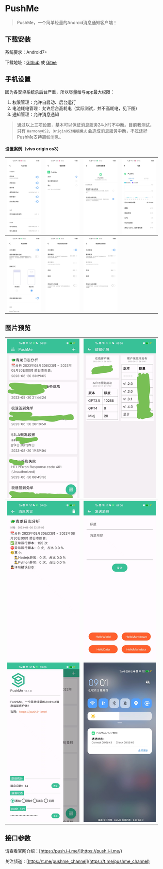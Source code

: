 # PushMe
> PushMe，一个简单轻量的Android消息通知客户端！

## 下载安装

系统要求：Android7+

下载地址：[Github](https://github.com/yafoo/pushme/releases) 或 [Gitee](https://gitee.com/yafu/pushme/releases)

## 手机设置

因为各安卓系统杀后台严重，所以尽量给与app最大权限：

1. 权限管理：允许自启动、后台运行
2. 电池耗电管理：允许后台高耗电（实际测试，并不高耗电，见下图）
3. 通知管理：允许消息通知

> 通过以上三项设置，基本可以保证消息服务24小时不中断。目前我测试，只有 `HarmonyOS2`、`OriginOS3睡眠模式` 会造成消息服务中断，不过还好PushMe支持离线消息。

#### 设置案例（vivo origin os3）

|![image](https://github.com/yafoo/pushme/blob/master/setting/quanxian.jpg)|![image](https://github.com/yafoo/pushme/blob/master/setting/quanxian2.jpg)|![image](https://github.com/yafoo/pushme/blob/master/setting/dianchi.jpg)|![image](https://github.com/yafoo/pushme/blob/master/setting/dianchi24.jpg)|
-|-|-|-
|![image](https://github.com/yafoo/pushme/blob/master/setting/tongzhi.jpg)|![image](https://github.com/yafoo/pushme/blob/master/setting/tongzhi2.jpg)|![image](https://github.com/yafoo/pushme/blob/master/setting/tongzhi3.jpg)||

## 图片预览

|![image](https://github.com/yafoo/pushme/blob/master/img/home.jpg)|![image](https://github.com/yafoo/pushme/blob/master/img/screen.jpg)|
-|-
|![image](https://github.com/yafoo/pushme/blob/master/img/message.jpg)|![image](https://github.com/yafoo/pushme/blob/master/img/send.jpg)|
|![image](https://github.com/yafoo/pushme/blob/master/img/setting.jpg)|![image](https://github.com/yafoo/pushme/blob/master/img/notification.jpg)|

## 接口参数

请查看官网介绍：[https://push.i-i.me/](https://push.i-i.me/)

关注频道：[https://t.me/pushme_channel](https://t.me/pushme_channel)